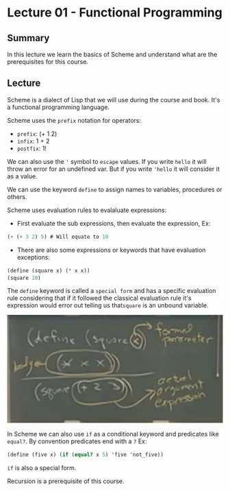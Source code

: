 # Lecture 01 - Functional Programming

## Summary

In this lecture we learn the basics of Scheme and understand what are the prerequisites for this course.

## Lecture

Scheme is a dialect of Lisp that we will use during the course and book. It's a functional programming language.

Scheme uses the `prefix` notation for operators:

- `prefix`: (+ 1 2)
- `infix`: 1 + 2
- `postfix`: 1!

We can also use the `'` symbol to `escape` values. If you write `hello` it will throw an error for an undefined var. But if you write `'hello` it will consider it as a value.

We can use the keyword `define` to assign names to variables, procedures or others.

Scheme uses evaluation rules to evalaluate expressions:

- First evaluate the sub expressions, then evaluate the expression, Ex:

```scheme
(+ (+ 3 2) 5) # Will equate to 10
```

- There are also some expressions or keywords that have evaluation exceptions:

```scheme
(define (square x) (* x x))
(square 10)
```

The `define` keyword is called a `special form` and has a specific evaluation rule considering that if it followed the classical evaluation rule it's expression would error out telling us that`square` is an unbound variable.

![function definition](assets/function_definition.jpeg)

In Scheme we can also use `if` as a conditional keyword and predicates like `equal?`. By convention predicates end with a `?` Ex:

```scheme
(define (five x) (if (equal? x 5) 'five 'not_five))
```

`if` is also a special form.

Recursion is a prerequisite of this course.
